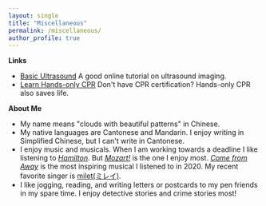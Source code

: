 ```yaml
---
layout: single
title: "Miscellaneous"
permalink: /miscellaneous/
author_profile: true
---
```


**Links**

* [Basic Ultrasound](http://folk.ntnu.no/stoylen/strainrate/Basic_ultrasound) A good online tutorial on ultrasound imaging.
* [Learn Hands-only CPR](https://www.youtube.com/watch?v=qCAFx-ltco0) Don't have CPR certification? Hands-only CPR also saves life.

**About Me**

* My name means "clouds with beautiful patterns" in Chinese.
* My native languages are Cantonese and Mandarin. I enjoy writing in Simplified Chinese, but I can't write in Cantonese.
* I enjoy music and musicals. When I am working towards a deadline I like listening to *[Hamilton](https://en.wikipedia.org/wiki/Hamilton_(musical))*. But *[Mozart!](https://en.wikipedia.org/wiki/Mozart!)* is the one I enjoy most. *[Come from Away](https://en.wikipedia.org/wiki/Come_from_Away)* is the most inspiring musical I listened to in 2020. My recent favorite singer is [milet(ミレイ)](https://en.wikipedia.org/wiki/Milet_(singer)). 
* I like jogging, reading, and writing letters or postcards to my pen friends in my spare time. I enjoy detective stories and crime stories most!
